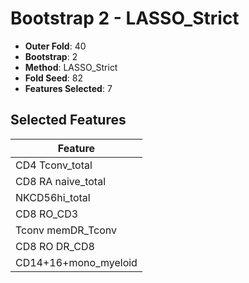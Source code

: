 # Bootstrap 2 - LASSO_Strict

- **Outer Fold**: 40
- **Bootstrap**: 2
- **Method**: LASSO_Strict
- **Fold Seed**: 82
- **Features Selected**: 7

## Selected Features

| Feature |
|---------|
| CD4 Tconv_total |
| CD8 RA naive_total |
| NKCD56hi_total |
| CD8 RO_CD3 |
| Tconv memDR_Tconv |
| CD8 RO DR_CD8 |
| CD14+16+mono_myeloid |
